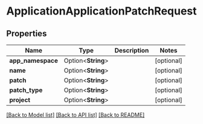 # ApplicationApplicationPatchRequest

## Properties

Name | Type | Description | Notes
------------ | ------------- | ------------- | -------------
**app_namespace** | Option<**String**> |  | [optional]
**name** | Option<**String**> |  | [optional]
**patch** | Option<**String**> |  | [optional]
**patch_type** | Option<**String**> |  | [optional]
**project** | Option<**String**> |  | [optional]

[[Back to Model list]](../README.md#documentation-for-models) [[Back to API list]](../README.md#documentation-for-api-endpoints) [[Back to README]](../README.md)


